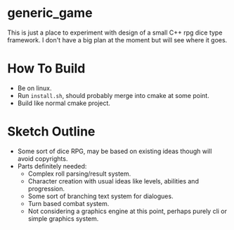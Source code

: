 # generic_game

This is just a place to experiment with design of a small C++ rpg dice type framework.
I don't have a big plan at the moment but will see where it goes.

# How To Build

- Be on linux.
- Run `install.sh`, should probably merge into cmake at some point.
- Build like normal cmake project.

# Sketch Outline

- Some sort of dice RPG, may be based on existing ideas though will avoid copyrights.
- Parts definitely needed:
    - Complex roll parsing/result system.
    - Character creation with usual ideas like levels, abilities and progression.
    - Some sort of branching text system for dialogues.
    - Turn based combat system.
    - Not considering a graphics engine at this point, perhaps purely cli or simple graphics system.
